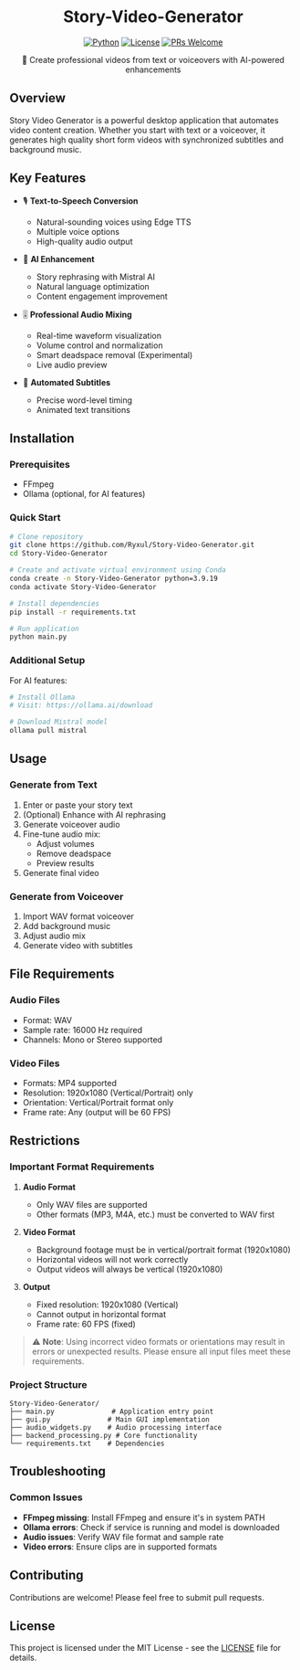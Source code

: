<div align="center">
  <h1>Story-Video-Generator</h1>
  
  [![Python](https://img.shields.io/badge/Python-3.9.19-brightgreen)](https://www.python.org/)
  [![License](https://img.shields.io/badge/License-MIT-blue.svg)](LICENSE)
  [![PRs Welcome](https://img.shields.io/badge/PRs-welcome-brightgreen.svg)](CONTRIBUTING.md)

  🎥 Create professional videos from text or voiceovers with AI-powered enhancements
</div>

## Overview
Story Video Generator is a powerful desktop application that automates video content creation. Whether you start with text or a voiceover, it generates high quality short form videos with synchronized subtitles and background music.

## Key Features
- 🎙️ **Text-to-Speech Conversion**
  - Natural-sounding voices using Edge TTS
  - Multiple voice options
  - High-quality audio output

- 🤖 **AI Enhancement**
  - Story rephrasing with Mistral AI
  - Natural language optimization
  - Content engagement improvement

- 🎚️ **Professional Audio Mixing**
  - Real-time waveform visualization
  - Volume control and normalization
  - Smart deadspace removal (Experimental)
  - Live audio preview

- 📝 **Automated Subtitles**
  - Precise word-level timing
  - Animated text transitions


## Installation

### Prerequisites
- FFmpeg
- Ollama (optional, for AI features)

### Quick Start
```bash
# Clone repository
git clone https://github.com/Ryxul/Story-Video-Generator.git
cd Story-Video-Generator

# Create and activate virtual environment using Conda
conda create -n Story-Video-Generator python=3.9.19
conda activate Story-Video-Generator

# Install dependencies
pip install -r requirements.txt

# Run application
python main.py
```

### Additional Setup
For AI features:
```bash
# Install Ollama
# Visit: https://ollama.ai/download

# Download Mistral model
ollama pull mistral
```

## Usage

### Generate from Text
1. Enter or paste your story text
2. (Optional) Enhance with AI rephrasing
3. Generate voiceover audio
4. Fine-tune audio mix:
   - Adjust volumes
   - Remove deadspace
   - Preview results
5. Generate final video

### Generate from Voiceover
1. Import WAV format voiceover
2. Add background music
3. Adjust audio mix
4. Generate video with subtitles

## File Requirements

### Audio Files
- Format: WAV
- Sample rate: 16000 Hz required
- Channels: Mono or Stereo supported

### Video Files
- Formats: MP4 supported
- Resolution: 1920x1080 (Vertical/Portrait) only
- Orientation: Vertical/Portrait format only
- Frame rate: Any (output will be 60 FPS)

## Restrictions

### Important Format Requirements

1. **Audio Format**
   - Only WAV files are supported
   - Other formats (MP3, M4A, etc.) must be converted to WAV first

2. **Video Format**
   - Background footage must be in vertical/portrait format (1920x1080)
   - Horizontal videos will not work correctly
   - Output videos will always be vertical (1920x1080)

3. **Output**
   - Fixed resolution: 1920x1080 (Vertical)
   - Cannot output in horizontal format
   - Frame rate: 60 FPS (fixed)

> ⚠️ **Note**: Using incorrect video formats or orientations may result in errors or unexpected results. Please ensure all input files meet these requirements.

### Project Structure
```
Story-Video-Generator/
├── main.py              # Application entry point
├── gui.py              # Main GUI implementation
├── audio_widgets.py    # Audio processing interface
├── backend_processing.py # Core functionality
└── requirements.txt    # Dependencies
```

## Troubleshooting

### Common Issues
- **FFmpeg missing**: Install FFmpeg and ensure it's in system PATH
- **Ollama errors**: Check if service is running and model is downloaded
- **Audio issues**: Verify WAV file format and sample rate
- **Video errors**: Ensure clips are in supported formats

## Contributing
Contributions are welcome! Please feel free to submit pull requests.

## License
This project is licensed under the MIT License - see the [LICENSE](LICENSE) file for details. 
